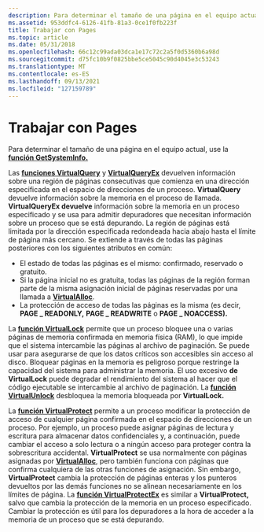 ```yaml
---
description: Para determinar el tamaño de una página en el equipo actual, use la función GetSystemInfo.
ms.assetid: 953ddfc4-6126-41fb-81a3-0ce1f0fb223f
title: Trabajar con Pages
ms.topic: article
ms.date: 05/31/2018
ms.openlocfilehash: 66c12c99ada03dca1e17c72c2a5f0d5360b6a98d
ms.sourcegitcommit: d75fc10b9f0825bbe5ce5045c90d4045e3c53243
ms.translationtype: MT
ms.contentlocale: es-ES
ms.lasthandoff: 09/13/2021
ms.locfileid: "127159789"
---
```

# <a name="working-with-pages"></a>Trabajar con Pages

Para determinar el tamaño de una página en el equipo actual, use la [**función GetSystemInfo.**](/windows/win32/api/sysinfoapi/nf-sysinfoapi-getsysteminfo)

Las [**funciones VirtualQuery**](/windows/win32/api/memoryapi/nf-memoryapi-virtualquery) y [**VirtualQueryEx**](/windows/win32/api/memoryapi/nf-memoryapi-virtualqueryex) devuelven información sobre una región de páginas consecutivas que comienza en una dirección especificada en el espacio de direcciones de un proceso. **VirtualQuery** devuelve información sobre la memoria en el proceso de llamada. **VirtualQueryEx devuelve** información sobre la memoria en un proceso especificado y se usa para admitir depuradores que necesitan información sobre un proceso que se está depurando. La región de páginas está limitada por la dirección especificada redondeada hacia abajo hasta el límite de página más cercano. Se extiende a través de todas las páginas posteriores con los siguientes atributos en común:

-   El estado de todas las páginas es el mismo: confirmado, reservado o gratuito.
-   Si la página inicial no es gratuita, todas las páginas de la región forman parte de la misma asignación inicial de páginas reservadas por una llamada a [**VirtualAlloc**](/windows/win32/api/memoryapi/nf-memoryapi-virtualalloc).
-   La protección de acceso de todas las páginas es la misma (es decir, **PAGE \_ READONLY,** **PAGE \_ READWRITE** o **PAGE \_ NOACCESS).**

La [**función VirtualLock**](/windows/win32/api/memoryapi/nf-memoryapi-virtuallock) permite que un proceso bloquee una o varias páginas de memoria confirmada en memoria física (RAM), lo que impide que el sistema intercambie las páginas al archivo de paginación. Se puede usar para asegurarse de que los datos críticos son accesibles sin acceso al disco. Bloquear páginas en la memoria es peligroso porque restringe la capacidad del sistema para administrar la memoria. El uso excesivo **de VirtualLock** puede degradar el rendimiento del sistema al hacer que el código ejecutable se intercambie al archivo de paginación. La [**función VirtualUnlock**](/windows/win32/api/memoryapi/nf-memoryapi-virtualunlock) desbloquea la memoria bloqueada por **VirtualLock.**

La [**función VirtualProtect**](/windows/win32/api/memoryapi/nf-memoryapi-virtualprotect) permite a un proceso modificar la protección de acceso de cualquier página confirmada en el espacio de direcciones de un proceso. Por ejemplo, un proceso puede asignar páginas de lectura y escritura para almacenar datos confidenciales y, a continuación, puede cambiar el acceso a solo lectura o a ningún acceso para proteger contra la sobrescritura accidental. **VirtualProtect** se usa normalmente con páginas asignadas por [**VirtualAlloc**](/windows/win32/api/memoryapi/nf-memoryapi-virtualalloc), pero también funciona con páginas que confirma cualquiera de las otras funciones de asignación. Sin embargo, **VirtualProtect** cambia la protección de páginas enteras y los punteros devueltos por las demás funciones no se alinean necesariamente en los límites de página. La [**función VirtualProtectEx**](/windows/win32/api/memoryapi/nf-memoryapi-virtualprotectex) es similar a **VirtualProtect,** salvo que cambia la protección de la memoria en un proceso especificado. Cambiar la protección es útil para los depuradores a la hora de acceder a la memoria de un proceso que se está depurando.

 

 
